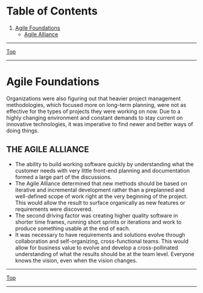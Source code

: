 # Table of Contents <br>
1. [Agile Foundations](#agile-foundations)<br>
	* [Agile Alliance](#agile_alliance)<br>

* * * 
[Top](#table-of-contents-)
* * * 
# Agile Foundations<a name="agile-foundations"></a>
Organizations were also figuring out that heavier project management methodologies, which focused more on long-term planning, were not as effective for the types of projects they were working on now. Due to a highly changing environment and constant demands to stay current on innovative technologies, it was imperative to find newer and better ways of doing things.

## THE AGILE ALLIANCE<a name="agile_alliance"></a>
* The ability to build working software quickly by understanding what the customer needs with very little front-end planning and documentation formed a large part of the discussions.
* The Agile Alliance determined that new methods should be based on iterative and incremental development rather than a preplanned and well-defined scope of work right at the very beginning of the project. This would allow the result to surface organically as new features or requirements were discovered.
* The second driving factor was creating higher quality software in shorter time frames, running short sprints or iterations and work to produce something usable at the end of each.
* It was necessary to have requirements and solutions evolve through collaboration and self-organizing, cross-functional teams. This would allow for business value to evolve and develop a cross-pollinated understanding of what the results should be at the team level. Everyone knows the vision, even when the vision changes.
* * * 
[Top](#table-of-contents-)
* * * 
